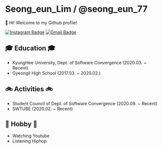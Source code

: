 <!--
### Hi there 👋


**ssw03270/ssw03270** is a ✨ _special_ ✨ repository because its `README.md` (this file) appears on your GitHub profile.

Here are some ideas to get you started:

- 🔭 I’m currently working on ...
- 🌱 I’m currently learning ...
- 👯 I’m looking to collaborate on ...
- 🤔 I’m looking for help with ...
- 💬 Ask me about ...
- 📫 How to reach me: ...
- 😄 Pronouns: ...
- ⚡ Fun fact: ...
-->

# Seong_eun_Lim / @seong_eun_77

👋 Hi! Welcome to my Github profile!

[![Instagram Badge](https://img.shields.io/badge/-Instagram-a877f2?style=flat-square&logo=Instagram&logoColor=white&link=https://www.instagram.com/seong_eun_77/)](https://www.instagram.com/seong_eun_77/)
[![Gmail Badge](https://img.shields.io/badge/-Gmail-d14836?style=flat-square&logo=Gmail&logoColor=white&link=mailto:ttd8591@gmail.com)](mailto:nihao2550@gmail.com)

## 🎓 Education 🎓
 - KyungHee University, Dept. of Software Convergence (2020.03. ~ Recent)
 - Gyeongil High School (2017.03. ~ 2020.02.)
 
## 🚲 Activities 🚲
 - Student Council of Dept. of Software Convergence (2020.09. ~ Recent)
 - SWTUBE (2020.02. ~ Recent)

## 📌 Hobby 📌
 - Watching Youtube
 - Listening Hiphop
